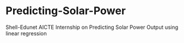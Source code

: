 # Predicting-Solar-Power
Shell-Edunet AICTE Internship on Predicting Solar Power Output using linear regression 
